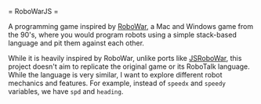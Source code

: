 = RoboWarJS =

A programming game inspired by [RoboWar][robowar], a Mac and Windows game from the 90's, where you would program robots using a simple stack-based language and pit them against each other.

While it is heavily inspired by RoboWar, unlike ports like [JSRoboWar][jsrobowar], this project doesn't aim to replicate the original game or its RoboTalk language.  While the language is very similar, I want to explore different robot mechanics and features.  For example, instead of `speedx` and `speedy` variables, we have `spd` and `heading`.

[robowar]: http://robowar.sourceforge.net/RoboWar5/index.html
[robowar-tutorial]: http://www.stanford.edu/~pch/robowar/tutorial/Tutorial.html
[jsrobowar]: https://github.com/statico/jsrobowar
